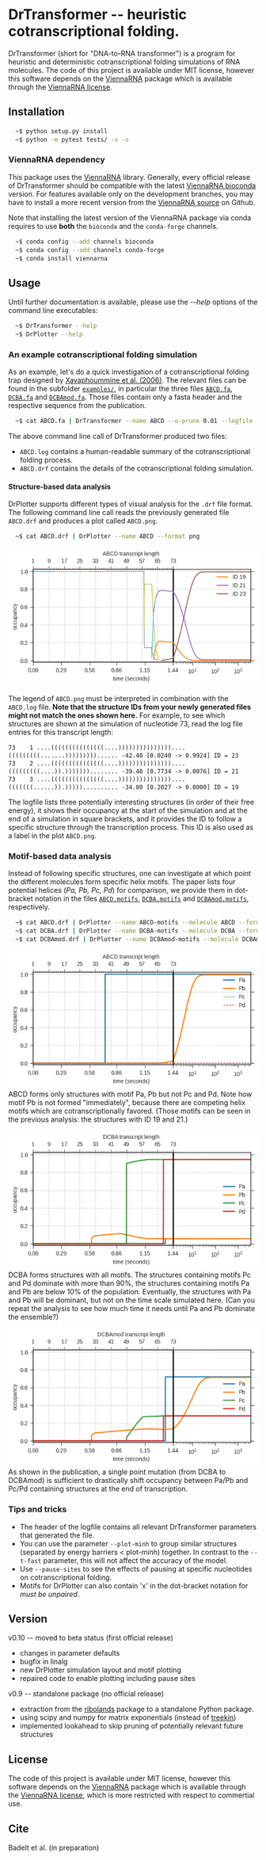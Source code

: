 # DrTransformer -- heuristic cotranscriptional folding.

DrTransformer (short for "DNA-to-RNA transformer") is a program for heuristic
and deterministic cotranscriptional folding simulations of RNA molecules. The
code of this project is available under MIT license, however this software
depends on the [ViennaRNA] package which is available through the [ViennaRNA
license].

## Installation
```sh
  ~$ python setup.py install
  ~$ python -m pytest tests/ -v -s
```

### ViennaRNA dependency
This package uses the [ViennaRNA] library. Generally, every official release of
DrTransformer should be compatible with the latest [ViennaRNA bioconda] version.
For features available only on the development branches, you may have to install
a more recent version from the [ViennaRNA source] on Github.

Note that installing the latest version of the ViennaRNA package via conda 
requires to use **both** the `bioconda` and the `conda-forge` channels.

```sh
  ~$ conda config --add channels bioconda
  ~$ conda config --add channels conda-forge
  ~$ conda install viennarna
```

## Usage
Until further documentation is available, please use the *--help* options of the 
command line executables:
```sh
  ~$ DrTransformer --help
  ~$ DrPlotter --help
```

### An example cotranscriptional folding simulation
As an example, let's do a quick investigation of a cotranscriptional folding
trap designed by [Xayaphoummine et al. (2006)]. The relevant files can be found
in the subfolder [`examples/`], in particular the three files [`ABCD.fa`],
[`DCBA.fa`] and [`DCBAmod.fa`]. Those files contain only a fasta header and the
respective sequence from the publication.
```sh
  ~$ cat ABCD.fa | DrTransformer --name ABCD --o-prune 0.01 --logfile 
```
The above command line call of DrTransformer produced two files:
 - `ABCD.log` contains a human-readable summary of the cotranscriptional folding process. 
 - `ABCD.drf` contains the details of the cotranscriptional folding simulation. 

#### Structure-based data analysis
DrPlotter supports different types of visual analysis for the `.drf` file
format. The following command line call reads the previously generated file
`ABCD.drf` and produces a plot called `ABCD.png`.
```sh
  ~$ cat ABCD.drf | DrPlotter --name ABCD --format png
```
![ABCD](examples/ABCD.png)

The legend of `ABCD.png` must be interpreted in combination with the `ABCD.log`
file. **Note that the structure IDs from your newly generated files might not
match the ones shown here.** For example, to see which structures are shown at
the simulation of nucleotide 73, read the log file entries for this transcript
length:
```
73    1 ....(((((((((((((((....)))))))))))))))....(((((((((.......)))))))))...... -42.40 [0.0240 -> 0.9924] ID = 23
73    2 ....(((((((((((((((....)))))))))))))))....(((((((((....)).)))))))........ -39.40 [0.7734 -> 0.0076] ID = 21
73    3 ....(((((((((((((((....)))))))))))))))....(((((((......)).))))).......... -34.80 [0.2027 -> 0.0000] ID = 19

```
The logfile lists three potentially interesting structures (in order of their
free energy), it shows their occupancy at the start of the simulation and
at the end of a simulation in square brackets, and it provides the ID to follow
a specific structure through the transcription process. This ID is also used as 
a label in the plot `ABCD.png`.

### Motif-based data analysis
Instead of following specific structures, one can investigate at which point
the different molecules form specific helix motifs. The paper lists four
potential helices (*Pa, Pb, Pc, Pd*) for comparison, we provide them in
dot-bracket notation in the files [`ABCD.motifs`], [`DCBA.motifs`] and
[`DCBAmod.motifs`], respectively.
```sh
  ~$ cat ABCD.drf | DrPlotter --name ABCD-motifs --molecule ABCD --format png --motiffile ABCD.motifs --motifs Pa Pb Pc Pd
  ~$ cat DCBA.drf | DrPlotter --name DCBA-motifs --molecule DCBA --format png --motiffile DCBA.motifs --motifs Pa Pb Pc Pd
  ~$ cat DCBAmod.drf | DrPlotter --name DCBAmod-motifs --molecule DCBAmod --format png --motiffile DCBAmod.motifs --motifs Pa Pb Pc Pd
```
<img src="examples/ABCD-motifs.png" alt="ABCD"/><br>
ABCD forms only structures with motif Pa, Pb but not Pc and Pd. Note how motif
Pb is not formed "immediately", because there are competing helix motifs which
are cotranscriptionally favored. (Those motifs can be seen in the previous
analysis: the structures with ID 19 and 21.)


<img src="examples/DCBA-motifs.png" alt="DCBA"/><br>
DCBA forms structures with all motifs. The structures containing motifs Pc and
Pd dominate with more than 90%, the structures containing motifs Pa and Pb are
below 10% of the population. Eventually, the structures with Pa and Pb will be
dominant, but not on the time scale simulated here. (Can you repeat the analysis
to see how much time it needs until Pa and Pb dominate the ensemble?)

<img src="examples/DCBAmod-motifs.png" alt="DCBAmod"/><br>
As shown in the publication, a single point mutation (from DCBA to DCBAmod) is
sufficient to drastically shift occupancy between Pa/Pb and Pc/Pd containing 
structures at the end of transcription.

### Tips and tricks
 - The header of the logfile contains all relevant DrTransformer parameters that generated the file. 
 - You can use the parameter `--plot-minh` to group similar structures (separated by energy barriers < plot-minh) together. 
    In contrast to the `--t-fast` parameter, this will not affect the accuracy of the model.
 - Use `--pause-sites` to see the effects of pausing at specific nucleotides on cotranscriptional folding.
 - Motifs for DrPlotter can also contain 'x' in the dot-bracket notation for *must be unpaired*.

## Version
v0.10 -- moved to beta status (first official release)
  * changes in parameter defaults 
  * bugfix in linalg
  * new DrPlotter simulation layout and motif plotting
  * repaired code to enable plotting including pause sites

v0.9 -- standalone package (no official release)
  * extraction from the [ribolands] package to a standalone Python package.
  * using scipy and numpy for matrix exponentials (instead of [treekin])
  * implemented lookahead to skip pruning of potentially relevant future structures

## License
The code of this project is available under MIT license, however this
software depends on the [ViennaRNA] package which is available through the
[ViennaRNA license], which is more restricted with respect to commertial use. 

## Cite
Badelt et al. (in preparation)
 
[//]: References
[ViennaRNA]: <http://www.tbi.univie.ac.at/RNA>
[ViennaRNA source]: <https://github.com/ViennaRNA/ViennaRNA>
[ViennaRNA bioconda]: <https://anaconda.org/bioconda/viennarna>
[ViennaRNA license]: <https://github.com/ViennaRNA/ViennaRNA/blob/master/license.txt>
[ribolands]: <https://github.com/bad-ants-fleet/ribolands>
[treekin]: <https://github.com/ViennaRNA/Treekin>
[Xayaphoummine et al. (2006)]: <https://doi.org/10.1093/nar/gkl1036>
[`examples/`]: <examples>
[`ABCD.fa`]: <examples/ABCD.fa>
[`DCBA.fa`]: <examples/DCBA.fa>
[`DCBAmod.fa`]: <examples/DCBAmod.fa>
[`ABCD.motifs`]: <examples/ABCD.motifs>
[`DCBA.motifs`]: <examples/DCBA.motifs>
[`DCBAmod.motifs`]: <examples/DCBAmod.motifs>
